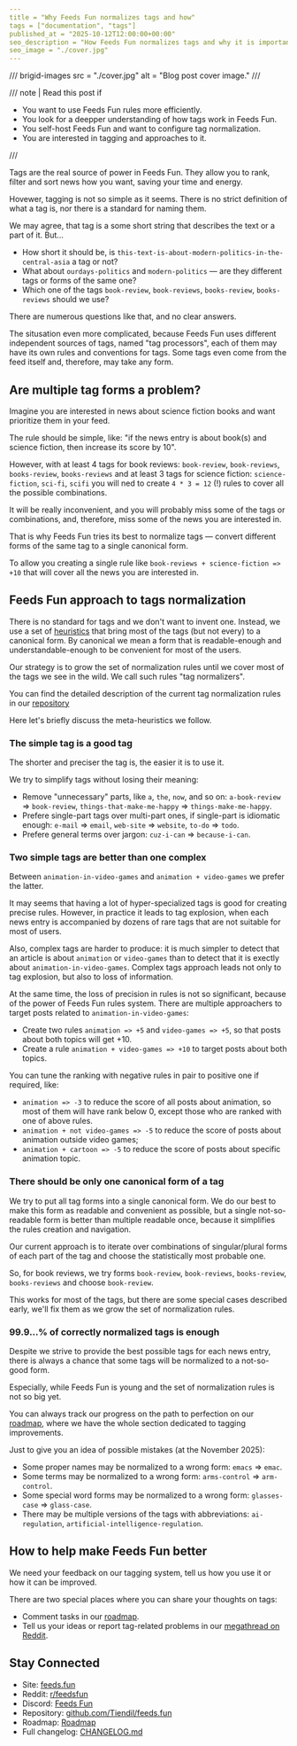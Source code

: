 ```yaml
---
title = "Why Feeds Fun normalizes tags and how"
tags = ["documentation", "tags"]
published_at = "2025-10-12T12:00:00+00:00"
seo_description = "How Feeds Fun normalizes tags and why it is important."
seo_image = "./cover.jpg"
---
```


/// brigid-images
src = "./cover.jpg"
alt = "Blog post cover image."
///

/// note | Read this post if

- You want to use Feeds Fun rules more efficiently.
- You look for a deepper understanding of how tags work in Feeds Fun.
- You self-host Feeds Fun and want to configure tag normalization.
- You are interested in tagging and approaches to it.

///

Tags are the real source of power in Feeds Fun. They allow you to rank, filter and sort news how you want, saving your time and energy.

Hovewer, tagging is not so simple as it seems. There is no strict definition of what a tag is, nor there is a standard for naming them.

We may agree, that tag is a some short string that describes the text or a part of it. But…

- How short it should be, is `this-text-is-about-modern-politics-in-the-central-asia` a tag or not?
- What about `ourdays-politics` and `modern-politics` — are they different tags or forms of the same one?
- Which one of the tags `book-review`, `book-reviews`, `books-review`, `books-reviews` should we use?

There are numerous questions like that, and no clear answers.

The situsation even more complicated, because Feeds Fun uses different independent sources of tags, named "tag processors", each of them may have its own rules and conventions for tags. Some tags even come from the feed itself and, therefore, may take any form.

## Are multiple tag forms a problem?

Imagine you are interested in news about science fiction books and want prioritize them in your feed.

The rule should be simple, like: "if the news entry is about book(s) and science fiction, then increase its score by 10".

However, with at least 4 tags for book reviews: `book-review`, `book-reviews`, `books-review`, `books-reviews` and at least 3 tags for science fiction: `science-fiction`, `sci-fi`, `scifi` you will ned to create `4 * 3 = 12` (!) rules to cover all the possible combinations.

It will be really inconvenient, and you will probably miss some of the tags or combinations, and, therefore, miss some of the news you are interested in.

That is why Feeds Fun tries its best to normalize tags — convert different forms of the same tag to a single canonical form.

To allow you creating a single rule like `book-reviews + science-fiction => +10` that will cover all the news you are interested in.

## Feeds Fun approach to tags normalization

There is no standard for tags and we don't want to invent one. Instead, we use a set of [heuristics](https://en.wikipedia.org/wiki/Heuristic) that bring most of the tags (but not every) to a canonical form. By canonical we mean a form that is readable-enough and understandable-enough to be convenient for most of the users.

Our strategy is to grow the set of normalization rules until we cover most of the tags we see in the wild. We call such rules "tag normalizers".

You can find the detailed description of the current tag normalization rules in our [repository](https://github.com/Tiendil/feeds.fun/blob/main/ffun/ffun/tags/fixtures/tag_normalizers.toml)

Here let's briefly discuss the meta-heuristics we follow.

### The simple tag is a good tag

The shorter and preciser the tag is, the easier it is to use it.

We try to simplify tags without losing their meaning:

- Remove "unnecessary" parts, like `a`, `the`, `now`, and so on: `a-book-review` => `book-review`, `things-that-make-me-happy` => `things-make-me-happy`.
- Prefere single-part tags over multi-part ones, if single-part is idiomatic enough: `e-mail` => `email`, `web-site` => `website`, `to-do` => `todo`.
- Prefere general terms over jargon: `cuz-i-can` => `because-i-can`.

### Two simple tags are better than one complex

Between `animation-in-video-games` and `animation + video-games` we prefer the latter.

It may seems that having a lot of hyper-specialized tags is good for creating precise rules. However, in practice it leads to tag explosion, when each news entry is accompanied by dozens of rare tags that are not suitable for most of users.

Also, complex tags are harder to produce: it is much simpler to detect that an article is about `animation` or `video-games` than to detect that it is exectly about `animation-in-video-games`. Complex tags approach leads not only to tag explosion, but also to loss of information.

At the same time, the loss of precision in rules is not so significant, because of the power of Feeds Fun rules system. There are multiple approachers to target posts related to `animation-in-video-games`:

- Create two rules `animation => +5` and `video-games => +5`, so that posts about both topics will get +10.
- Create a rule `animation + video-games => +10` to target posts about both topics.

You can tune the ranking with negative rules in pair to positive one if required, like:

- `animation => -3` to reduce the score of all posts about animation, so most of them will have rank below 0, except those who are ranked with one of above rules.
- `animation + not video-games => -5` to reduce the score of posts about animation outside video games;
- `animation + cartoon => -5` to reduce the score of posts about specific animation topic.

### There should be only one canonical form of a tag

We try to put all tag forms into a single canonical form. We do our best to make this form as readable and convenient as possible, but a single not-so-readable form is better than multiple readable once, because it simplifies the rules creation and navigation.

Our current approach is to iterate over combinations of singular/plural forms of each part of the tag and choose the statistically most probable one.

So, for book reviews, we try forms `book-review`, `book-reviews`, `books-review`, `books-reviews` and choose `book-review`.

This works for most of the tags, but there are some special cases described early, we'll fix them as we grow the set of normalization rules.

### 99.9…% of correctly normalized tags is enough

Despite we strive to provide the best possible tags for each news entry, there is always a chance that some tags will be normalized to a not-so-good form.

Especially, while Feeds Fun is young and the set of normalization rules is not so big yet.

You can always track our progress on the path to perfection on our [roadmap](https://github.com/users/Tiendil/projects/1), where we have the whole section dedicated to tagging improvements.

Just to give you an idea of possible mistakes (at the November 2025):

- Some proper names may be normalized to a wrong form: `emacs` => `emac`.
- Some terms may be normalized to a wrong form: `arms-control` => `arm-control`.
- Some special word forms may be normalized to a wrong form: `glasses-case` => `glass-case`.
- There may be multiple versions of the tags with abbreviations: `ai-regulation`, `artificial-intelligence-regulation`.

## How to help make Feeds Fun better

We need your feedback on our tagging system, tell us how you use it or how it can be improved.

There are two special places where you can share your thoughts on tags:

- Comment tasks in our [roadmap](https://github.com/users/Tiendil/projects/1).
- Tell us your ideas or report tag-related problems in our [megathread on Reddit](https://www.reddit.com/r/feedsfun/comments/1o186to/place_for_tag_ideas_reports/).

## Stay Connected

- Site: [feeds.fun](https://feeds.fun/)
- Reddit: [r/feedsfun](https://www.reddit.com/r/feedsfun/)
- Discord: [Feeds Fun](https://discord.com/invite/C5RVusHQXy)
- Repository: [github.com/Tiendil/feeds.fun](https://github.com/Tiendil/feeds.fun)
- Roadmap: [Roadmap](https://github.com/users/Tiendil/projects/1/views/1?pane=info)
- Full changelog: [CHANGELOG.md](https://github.com/Tiendil/feeds.fun/blob/main/CHANGELOG.md)
